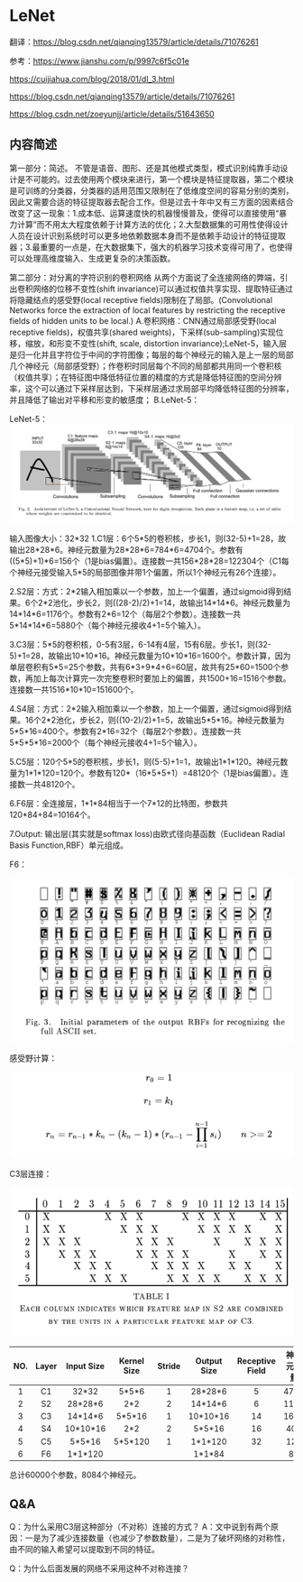 # LeNet
翻译：https://blog.csdn.net/qianqing13579/article/details/71076261 

参考：https://www.jianshu.com/p/9997c6f5c01e 

https://cuijiahua.com/blog/2018/01/dl_3.html 

https://blog.csdn.net/qianqing13579/article/details/71076261 

https://blog.csdn.net/zoeyunjj/article/details/51643650 


## 内容简述
第一部分：简述。 
不管是语音、图形、还是其他模式类型，模式识别纯靠手动设计是不可能的。过去使用两个模块来进行，第一个模块是特征提取器，第二个模块是可训练的分类器，分类器的适用范围又限制在了低维度空间的容易分别的类别，因此又需要合适的特征提取器去配合工作。但是过去十年中又有三方面的因素结合改变了这一现象：1.成本低、运算速度快的机器慢慢普及，使得可以直接使用“暴力计算”而不用太大程度依赖于计算方法的优化；2.大型数据集的可用性使得设计人员在设计识别系统时可以更多地依赖数据本身而不是依赖手动设计的特征提取器；3.最重要的一点是，在大数据集下，强大的机器学习技术变得可用了，也使得可以处理高维度输入、生成更复杂的决策函数。

第二部分：对分离的字符识别的卷积网络 
从两个方面说了全连接网络的弊端，引出卷积网络的位移不变性(shift invariance)可以通过权值共享实现、提取特征通过将隐藏结点的感受野(local receptive fields)限制在了局部。(Convolutional Networks force the extraction of local features by restricting the receptive fields of hidden units to be local.)
A.卷积网络：CNN通过局部感受野(local receptive fields)，权值共享(shared weights)，下采样(sub-sampling)实现位移，缩放，和形变不变性(shift, scale, distortion invariance);LeNet-5，输入层是归一化并且字符位于中间的字符图像；每层的每个神经元的输入是上一层的局部几个神经元（局部感受野）；作卷积时同层每个不同的局部都共用同一个卷积核（权值共享）；在特征图中降低特征位置的精度的方式是降低特征图的空间分辨率，这个可以通过下采样层达到，下采样层通过求局部平均降低特征图的分辨率，并且降低了输出对平移和形变的敏感度； 
B.LeNet-5：

LeNet-5：
![](./LeNet-5.png)

输入图像大小：32\*32
1.C1层：6个5\*5的卷积核，步长1，则(32-5)+1=28，故输出28\*28\*6。神经元数量为28\*28\*6=784\*6=4704个。参数有((5\*5)+1)\*6=156个（1是bias偏置）。连接数一共156\*28\*28=122304个（C1每个神经元接受输入5\*5的局部图像并带1个偏置，所以1个神经元有26个连接）。

2.S2层：方式：2\*2输入相加乘以一个参数，加上一个偏置，通过sigmoid得到结果。6个2\*2池化，步长2，则((28-2)/2)+1=14，故输出14\*14\*6。神经元数量为14\*14\*6=1176个。参数有2\*6=12个（每层2个参数）。连接数一共5\*14\*14\*6=5880个（每个神经元接收4+1=5个输入）。

3.C3层：5\*5的卷积核，0-5有3层，6-14有4层，15有6层。步长1，则(32-5)+1=28，故输出10\*10\*16。神经元数量为10\*10\*16=1600个。参数计算，因为单层卷积有5\*5=25个参数，共有6\*3+9\*4+6=60层，故共有25\*60=1500个参数，再加上每次计算完一次完整卷积时要加上的偏置，共1500+16=1516个参数。连接数一共1516\*10\*10=151600个。

4.S4层：方式：2\*2输入相加乘以一个参数，加上一个偏置，通过sigmoid得到结果。16个2\*2池化，步长2，则((10-2)/2)+1=5，故输出5\*5\*16。神经元数量为5\*5\*16=400个。参数有2\*16=32个（每层2个参数）。连接数一共5\*5\*5\*16=2000个（每个神经元接收4+1=5个输入）。

5.C5层：120个5\*5的卷积核，步长1，则(5-5)+1=1，故输出1\*1\*120。神经元数量为1\*1\*120=120个。参数有120\*（16\*5\*5+1）=48120个（1是bias偏置）。连接数一共48120个。

6.F6层：全连接层，1\*1\*84相当于一个7*12的比特图，参数共120\*84+84=10164个。

7.Output: 输出层(其实就是softmax loss)由欧式径向基函数（Euclidean Radial Basis Function,RBF）单元组成。

F6： 

![](./FC.png)

感受野计算： 

![](./Receptive_Field.png)

C3层连接： 

![](./feature_combined.png)

| NO. | Layer | Input Size | Kernel Size | Stride | Output Size | Receptive Field |       神经元数量      |     参数数量      |       连接数数量      |
|:----:|:----:|:----:|:----:|:----:|:----:|:----:|:----:|:----:|:----:|
|1    |C1     |32\*32      |      5\*5\*6|   1    |28\*28\*6    |        5       |           4704         |        156        |         122304        |
|2    |S2     |28\*28\*6   |      2\*2   |   2    |14\*14\*6    |        6       |           1176         |         12        |          5880         |
|3    |C3     |14\*14\*6   |     5\*5\*16|   1    |10\*10\*16   |        14      |           1600         |         1516      |         151600        |
|4    |S4     |10\*10\*16  |     2\*2    |   2    |5\*5\*16     |        16      |           400          |         32        |           2000        |
|5    |C5     |5\*5\*16    |  5\*5\*120  |   1    |1\*1\*120    |        32      |           120          |       48120       |           48120       |
|6    |F6     |1\*1\*120   |             |        |1\*1\*84     |                |           84           |       10164       |           10164       |

总计60000个参数，8084个神经元。

## Q&A
Q：为什么采用C3层这种部分（不对称）连接的方式？
A：文中说到有两个原因：一是为了减少连接数量（也减少了参数数量），二是为了破坏网络的对称性，由不同的输入希望可以提取到不同的特征。

Q：为什么后面发展的网络不采用这种不对称连接？